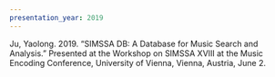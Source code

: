 ```yaml
---
presentation_year: 2019
---
```

Ju, Yaolong. 2019. “SIMSSA DB: A Database for Music Search and Analysis.” Presented at the Workshop on SIMSSA XVIII at the Music Encoding Conference, University of Vienna, Vienna, Austria, June 2.
